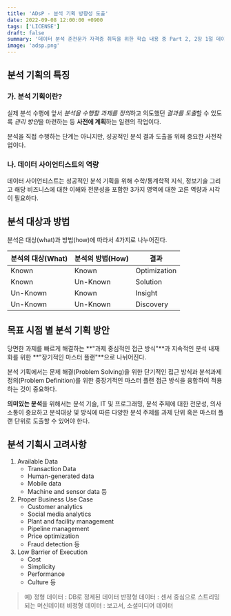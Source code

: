 ```yaml
---
title: 'ADsP - 분석 기획 방향성 도출'
date: 2022-09-08 12:00:00 +0900
tags: ['LICENSE']
draft: false
summary: '데이터 분석 준전문가 자격증 취득을 위한 학습 내용 중 Part 2, 2장 1절 데이터 분석 기획의 이해 챕터 정리 내용'
image: 'adsp.png'
---
```

## 분석 기획의 특징

### 가. 분석 기획이란?

실제 분석 수행에 앞서 *분석을 수행할 과제를 정의*하고 의도했던 *결과를 도출*할 수 있도록 *관리 방안*을 마련하는 등 **사전에 계획**하는 일련의 작업이다.

분석을 직접 수행하는 단계는 아니지만, 성공적인 분석 결과 도출을 위해 중요한 사전작업이다.

### 나. 데이터 사이언티스트의 역량
데이터 사이언티스트는 성공적인 분석 기획을 위해 수학/통계학적 지식, 정보기술 그리고 해당 비즈니스에 대한 이해와 전문성을 포함한 3가지 영역에 대한 고른 역량과 시각이 필요하다.

## 분석 대상과 방법
분석은 대상(what)과 방법(how)에 따라서 4가지로 나누어진다.

|분석의 대상(What)|분석의 방법(How)|결과|
|---|---|---|
|Known|Known|Optimization|
|Known|Un-Known|Solution|
|Un-Known|Known|Insight|
|Un-Known|Un-Known|Discovery|

## 목표 시점 별 분석 기획 방안
당면한 과제를 빠르게 해결하는 **"과제 중심적인 접근 방식"**과 지속적인 분석 내재화를 위한 **"장기적인 마스터 플랜"**으로 나뉘어진다.

분석 기획에서는 문제 해결(Problem Solving)을 위한 단기적인 접근 방식과 분석과제 정의(Problem Definition)를 위한 중장기적인 마스터 플랜 접근 방식을 융합하여 적용하는 것이 중요하다.

**의미있는 분석**을 위해서는 분석 기술, IT 및 프로그래밍, 분석 주제에 대한 전문성, 의사소통이 중요하고 분석대상 및 방식에 따른 다양한 분석 주제를 과제 단위 혹은 마스터 플랜 단위로 도출할 수 있어야 한다.

## 분석 기획시 고려사항
1. Available Data
   - Transaction Data
   - Human-generated data
   - Mobile data
   - Machine and sensor data 등
2. Proper Business Use Case
   - Customer analytics
   - Social media analytics
   - Plant and facility management
   - Pipeline management
   - Price optimization
   - Fraud detection 등
3. Low Barrier of Execution
   - Cost
   - Simplicity
   - Performance
   - Culture 등

> 예) 정형 데이터 : DB로 정제된 데이터
> 반정형 데이터 : 센서 중심으로 스트리밍되는 머신데이터
> 비정형 데이터 : 보고서, 소셜미디어 데이터
